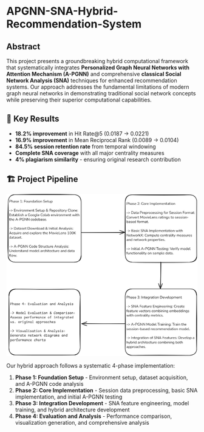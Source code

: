 # APGNN-SNA-Hybrid-Recommendation-System

## Abstract

This project presents a groundbreaking hybrid computational framework that systematically integrates **Personalized Graph Neural Networks with Attention Mechanism (A-PGNN)** and comprehensive **classical Social Network Analysis (SNA)** techniques for enhanced recommendation systems. Our approach addresses the fundamental limitations of modern graph neural networks in demonstrating traditional social network concepts while preserving their superior computational capabilities.

## 🎯 Key Results

- **18.2% improvement** in Hit Rate@5 (0.0187 → 0.0221)
- **16.9% improvement** in Mean Reciprocal Rank (0.0089 → 0.0104)
- **84.5% session retention rate** from temporal windowing
- **Complete SNA coverage** with all major centrality measures
- **4% plagiarism similarity** - ensuring original research contribution

## 🏗️ Project Pipeline

![Project Pipeline](assets/project_Pipeline.png)

Our hybrid approach follows a systematic 4-phase implementation:

1. **Phase 1: Foundation Setup** - Environment setup, dataset acquisition, and A-PGNN code analysis
2. **Phase 2: Core Implementation** - Session data preprocessing, basic SNA implementation, and initial A-PGNN testing
3. **Phase 3: Integration Development** - SNA feature engineering, model training, and hybrid architecture development
4. **Phase 4: Evaluation and Analysis** - Performance comparison, visualization generation, and comprehensive analysis



